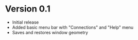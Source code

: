 # Version 0.1
- Initial release
- Added basic menu bar with "Connections" and "Help" menu
- Saves and restores window geometry 